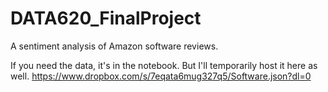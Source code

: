 # DATA620_FinalProject
A sentiment analysis of Amazon software reviews.



If you need the data, it's in the notebook.
But I'll temporarily host it here as well.
https://www.dropbox.com/s/7eqata6mug327q5/Software.json?dl=0
